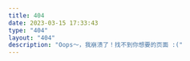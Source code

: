```yaml
---
title: 404
date: 2023-03-15 17:33:43
type: "404"
layout: "404"
description: "Oops～，我崩溃了！找不到你想要的页面 :("
---
```

